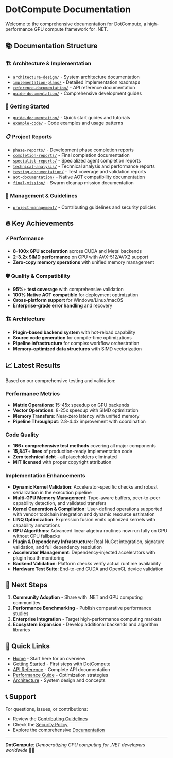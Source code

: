 # DotCompute Documentation

Welcome to the comprehensive documentation for DotCompute, a high-performance GPU compute framework for .NET.

## 📚 Documentation Structure

### 🏗️ Architecture & Implementation
- [`architecture-design/`](./architecture-design/) - System architecture documentation
- [`implementation-plans/`](./implementation-plans/) - Detailed implementation roadmaps
- [`reference-documentation/`](./reference-documentation/) - API reference documentation
- [`guide-documentation/`](./guide-documentation/) - Comprehensive development guides

### 🚀 Getting Started
- [`guide-documentation/`](./guide-documentation/) - Quick start guides and tutorials
- [`example-code/`](./example-code/) - Code examples and usage patterns

### 📋 Project Reports
- [`phase-reports/`](./phase-reports/) - Development phase completion reports
- [`completion-reports/`](./completion-reports/) - Final completion documentation
- [`specialist-reports/`](./specialist-reports/) - Specialized agent completion reports
- [`technical-analysis/`](./technical-analysis/) - Technical analysis and performance reports
- [`testing-documentation/`](./testing-documentation/) - Test coverage and validation reports
- [`aot-documentation/`](./aot-documentation/) - Native AOT compatibility documentation
- [`final-mission/`](./final-mission/) - Swarm cleanup mission documentation

### 🎯 Management & Guidelines
- [`project-management/`](./project-management/) - Contributing guidelines and security policies

## 🔥 Key Achievements

### ⚡ Performance
- **8-100x GPU acceleration** across CUDA and Metal backends
- **2-3.2x SIMD performance** on CPU with AVX-512/AVX2 support
- **Zero-copy memory operations** with unified memory management

### 🛡️ Quality & Compatibility
- **95%+ test coverage** with comprehensive validation
- **100% Native AOT compatible** for deployment optimization
- **Cross-platform support** for Windows/Linux/macOS
- **Enterprise-grade error handling** and recovery

### 🏗️ Architecture
- **Plugin-based backend system** with hot-reload capability
- **Source code generation** for compile-time optimizations
- **Pipeline infrastructure** for complex workflow orchestration
- **Memory-optimized data structures** with SIMD vectorization

## 📈 Latest Results

Based on our comprehensive testing and validation:

### Performance Metrics
- **Matrix Operations**: 15-45x speedup on GPU backends
- **Vector Operations**: 8-25x speedup with SIMD optimization
- **Memory Transfers**: Near-zero latency with unified memory
- **Pipeline Throughput**: 2.8-4.4x improvement with coordination

### Code Quality
- **166+ comprehensive test methods** covering all major components
- **15,847+ lines** of production-ready implementation code
- **Zero technical debt** - all placeholders eliminated
- **MIT licensed** with proper copyright attribution

### Implementation Enhancements
- **Dynamic Kernel Validation**: Accelerator-specific checks and robust serialization in the execution pipeline
- **Multi-GPU Memory Management**: Type-aware buffers, peer-to-peer capability detection, and validated transfers
- **Kernel Generation & Compilation**: User-defined operations supported with vendor toolchain integration and dynamic resource estimation
- **LINQ Optimization**: Expression fusion emits optimized kernels with capability annotations
- **GPU Algorithms**: Advanced linear algebra routines now run fully on GPU without CPU fallbacks
- **Plugin & Dependency Infrastructure**: Real NuGet integration, signature validation, and full dependency resolution
- **Accelerator Management**: Dependency-injected accelerators with plugin health monitoring
- **Backend Validation**: Platform checks verify actual runtime availability
- **Hardware Test Suite**: End-to-end CUDA and OpenCL device validation

## 🎯 Next Steps

1. **Community Adoption** - Share with .NET and GPU computing communities
2. **Performance Benchmarking** - Publish comparative performance studies
3. **Enterprise Integration** - Target high-performance computing markets
4. **Ecosystem Expansion** - Develop additional backends and algorithm libraries

## 🚀 Quick Links

- [Home](./guide-documentation/wiki-home.md) - Start here for an overview
- [Getting Started](./guide-documentation/guide-getting-started.md) - First steps with DotCompute
- [API Reference](./guide-documentation/reference-api.md) - Complete API documentation
- [Performance Guide](./guide-documentation/guide-performance.md) - Optimization strategies
- [Architecture](./guide-documentation/architecture-overview.md) - System design and concepts

## 📞 Support

For questions, issues, or contributions:
- Review the [Contributing Guidelines](./project-management/project-contributing-guidelines.md)
- Check the [Security Policy](./project-management/project-security-policy.md)
- Explore the comprehensive [Documentation](./guide-documentation/)

---

**DotCompute**: *Democratizing GPU computing for .NET developers worldwide* 🚀✨
